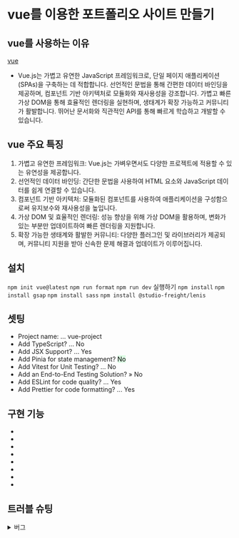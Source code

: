 # vue를 이용한 포트폴리오 사이트 만들기

## vue를 사용하는 이유

[vue](https://vuejs.org/)
- Vue.js는 가볍고 유연한 JavaScript 프레임워크로, 단일 페이지 애플리케이션(SPAs)을 구축하는 데 적합합니다. 선언적인 문법을 통해 간편한 데이터 바인딩을 제공하며, 컴포넌트 기반 아키텍처로 모듈화와 재사용성을 강조합니다. 가볍고 빠른 가상 DOM을 통해 효율적인 렌더링을 실현하며, 생태계가 확장 가능하고 커뮤니티가 활발합니다. 뛰어난 문서화와 직관적인 API를 통해 빠르게 학습하고 개발할 수 있습니다.

## vue 주요 특징

1. 가볍고 유연한 프레임워크: Vue.js는 가벼우면서도 다양한 프로젝트에 적용할 수 있는 유연성을 제공합니다.
2. 선언적인 데이터 바인딩: 간단한 문법을 사용하여 HTML 요소와 JavaScript 데이터를 쉽게 연결할 수 있습니다.
3. 컴포넌트 기반 아키텍처: 모듈화된 컴포넌트를 사용하여 애플리케이션을 구성함으로써 유지보수와 재사용성을 높입니다.
4. 가상 DOM 및 효율적인 렌더링: 성능 향상을 위해 가상 DOM을 활용하며, 변화가 있는 부분만 업데이트하여 빠른 렌더링을 지원합니다.
5. 확장 가능한 생태계와 활발한 커뮤니티: 다양한 플러그인 및 라이브러리가 제공되며, 커뮤니티 지원을 받아 신속한 문제 해결과 업데이트가 이루어집니다.

## 설치
`npm init vue@latest`
`npm run format`
`npm run dev` 실행하기
`npm install`
`npm install gsap`
`npm install sass`
`npm install @studio-freight/lenis`

## 셋팅
- Project name: ... vue-project
- Add TypeScript? ... No
- Add JSX Support? ... Yes
- Add Pinia for state management? <span style="color : #000;background-color:#DCFFE4">No</span>
- Add Vitest for Unit Testing? ... No
- Add an End-to-End Testing Solution? » No
- Add ESLint for code quality? ... Yes
- Add Prettier for code formatting? ... Yes

## 구현 기능

- 
- 
- 
- 
- 
- 
- 
- 


## 트러블 슈팅

<details>
<summary>버그</summary>

<!-- summary 아래 한칸 공백 두어야함 -->

### 버그(해결) :
#### 버그버그


</details>

